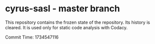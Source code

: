 # cyrus-sasl - master branch

This repository contains the frozen state of the repository.
Its history is cleared. It is used only for static code
analysis with Codacy.

Commit Time: 1734547116